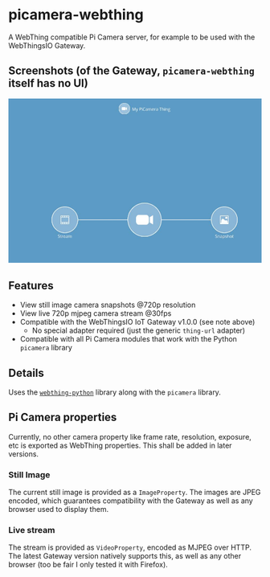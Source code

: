 # picamera-webthing

A WebThing compatible Pi Camera server, for example to be used with the WebThingsIO Gateway.

## Screenshots (of the Gateway, `picamera-webthing` itself has no UI)

![Gateway with Pi Camera Thing added](/screenshots/gateway.jpg?raw=true "Gateway with Pi Camera Thing added")

## Features

* View still image camera snapshots @720p resolution
* View live 720p mjpeg camera stream @30fps
* Compatible with the WebThingsIO IoT Gateway v1.0.0 (see note above)
    * No special adapter required (just the generic `thing-url` adapter)
* Compatible with all Pi Camera modules that work with the Python `picamera` library

## Details

Uses the [`webthing-python`](https://github.com/webthingsio/webthing-python) library along with the `picamera` library.

## Pi Camera properties

Currently, no other camera property like frame rate, resolution, exposure, etc is 
exported as WebThing properties. This shall be added in later versions. 

### Still Image

The current still image is provided as a `ImageProperty`. The images are
JPEG encoded, which guarantees compatibility with the Gateway as well as any browser
used to display them.

### Live stream
The stream is provided as `VideoProperty`, encoded as MJPEG over HTTP. The latest Gateway version natively supports this,
as well as any other browser (too be fair I only tested it with Firefox).


